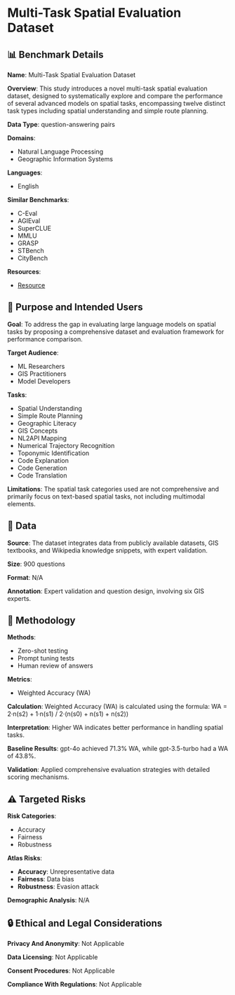 # Multi-Task Spatial Evaluation Dataset

## 📊 Benchmark Details

**Name**: Multi-Task Spatial Evaluation Dataset

**Overview**: This study introduces a novel multi-task spatial evaluation dataset, designed to systematically explore and compare the performance of several advanced models on spatial tasks, encompassing twelve distinct task types including spatial understanding and simple route planning.

**Data Type**: question-answering pairs

**Domains**:
- Natural Language Processing
- Geographic Information Systems

**Languages**:
- English

**Similar Benchmarks**:
- C-Eval
- AGIEval
- SuperCLUE
- MMLU
- GRASP
- STBench
- CityBench

**Resources**:
- [Resource](https://figshare.com/s/be55522f22bf761cfcab)

## 🎯 Purpose and Intended Users

**Goal**: To address the gap in evaluating large language models on spatial tasks by proposing a comprehensive dataset and evaluation framework for performance comparison.

**Target Audience**:
- ML Researchers
- GIS Practitioners
- Model Developers

**Tasks**:
- Spatial Understanding
- Simple Route Planning
- Geographic Literacy
- GIS Concepts
- NL2API Mapping
- Numerical Trajectory Recognition
- Toponymic Identification
- Code Explanation
- Code Generation
- Code Translation

**Limitations**: The spatial task categories used are not comprehensive and primarily focus on text-based spatial tasks, not including multimodal elements.

## 💾 Data

**Source**: The dataset integrates data from publicly available datasets, GIS textbooks, and Wikipedia knowledge snippets, with expert validation.

**Size**: 900 questions

**Format**: N/A

**Annotation**: Expert validation and question design, involving six GIS experts.

## 🔬 Methodology

**Methods**:
- Zero-shot testing
- Prompt tuning tests
- Human review of answers

**Metrics**:
- Weighted Accuracy (WA)

**Calculation**: Weighted Accuracy (WA) is calculated using the formula: WA = 2·n(s2) + 1·n(s1) / 2·(n(s0) + n(s1) + n(s2))

**Interpretation**: Higher WA indicates better performance in handling spatial tasks.

**Baseline Results**: gpt-4o achieved 71.3% WA, while gpt-3.5-turbo had a WA of 43.8%.

**Validation**: Applied comprehensive evaluation strategies with detailed scoring mechanisms.

## ⚠️ Targeted Risks

**Risk Categories**:
- Accuracy
- Fairness
- Robustness

**Atlas Risks**:
- **Accuracy**: Unrepresentative data
- **Fairness**: Data bias
- **Robustness**: Evasion attack

**Demographic Analysis**: N/A

## 🔒 Ethical and Legal Considerations

**Privacy And Anonymity**: Not Applicable

**Data Licensing**: Not Applicable

**Consent Procedures**: Not Applicable

**Compliance With Regulations**: Not Applicable
